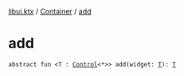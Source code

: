[libui.ktx](../README.md) / [Container](README.md) / [add](add.md)

# add

`abstract fun <T : `[`Control`](../-control/README.md)`<*>> add(widget: `[`T`](add.md#T)`): `[`T`](add.md#T)